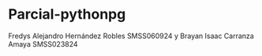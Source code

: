 # Parcial-pythonpg
Fredys Alejandro Hernández Robles  SMSS060924 y Brayan Isaac Carranza Amaya SMSS023824
